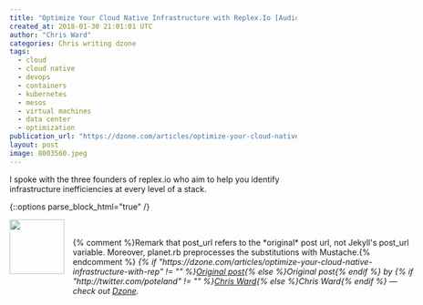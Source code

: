 ```yaml
---
title: "Optimize Your Cloud Native Infrastructure with Replex.Io [Audio..."
created_at: 2018-01-30 21:01:01 UTC
author: "Chris Ward"
categories: Chris writing dzone
tags: 
  - cloud
  - cloud native
  - devops
  - containers
  - kubernetes
  - mesos
  - virtual machines
  - data center
  - optimization
publication_url: "https://dzone.com/articles/optimize-your-cloud-native-infrastructure-with-rep"
layout: post
image: 8003560.jpeg
---
```

I spoke with the three founders of replex.io who aim to help you identify infrastructure inefficiencies at every level of a stack.


{::options parse_block_html="true" /}
<div class="author">
   <img src="http://www.rss-specifications.com/rss-spec-rss.gif" style="width: 96px; height: 96;">
   <span style="position: absolute; padding: 32px 15px;">{% comment %}Remark that post_url refers to the *original* post url, not Jekyll's post_url variable. Moreover, planet.rb preprocesses the substitutions with Mustache.{% endcomment %}
      <i>{% if "https://dzone.com/articles/optimize-your-cloud-native-infrastructure-with-rep" != "" %}<a href="https://dzone.com/articles/optimize-your-cloud-native-infrastructure-with-rep">Original post</a>{% else %}Original post{% endif %} by {% if "http://twitter.com/poteland" != "" %}<a href="http://twitter.com/poteland">Chris Ward</a>{% else %}Chris Ward{% endif %} &mdash; check out <a href="https://dzone.com">Dzone</a>.</i>
  </span>
</div>
